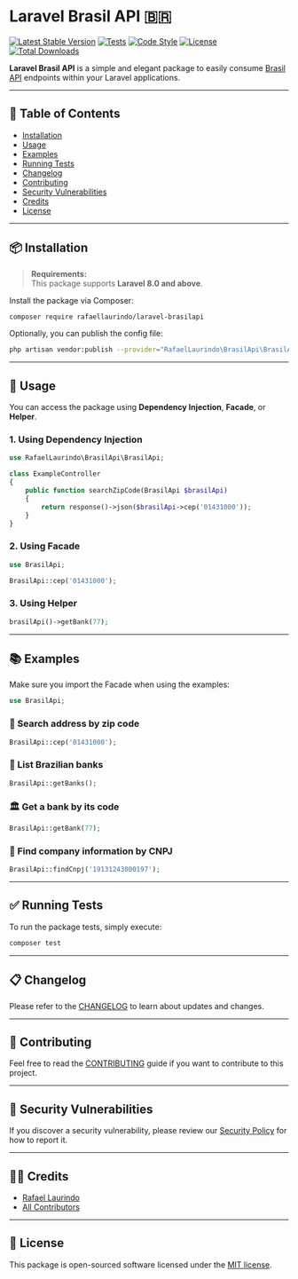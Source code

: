 # Laravel Brasil API 🇧🇷

[![Latest Stable Version](http://poser.pugx.org/rafaellaurindo/laravel-brasilapi/v)](https://packagist.org/packages/rafaellaurindo/laravel-brasilapi)
[![Tests](https://img.shields.io/github/actions/workflow/status/rafaellaurindo/laravel-brasilapi/run-tests.yml?label=tests)](https://github.com/rafaellaurindo/laravel-brasilapi/actions?query=workflow%3Arun-tests+branch%3Amain)
[![Code Style](https://img.shields.io/github/actions/workflow/status/rafaellaurindo/laravel-brasilapi/php-cs-fixer.yml?label=code%20style)](https://github.com/rafaellaurindo/laravel-brasilapi/actions?query=workflow%3A"Check+%26+fix+styling"+branch%3Amain)
[![License](https://img.shields.io/github/license/rafaellaurindo/laravel-brasilapi)](LICENSE.md)
[![Total Downloads](https://img.shields.io/packagist/dt/rafaellaurindo/laravel-brasilapi)](https://packagist.org/packages/rafaellaurindo/laravel-brasilapi)

**Laravel Brasil API** is a simple and elegant package to easily consume [Brasil API](https://brasilapi.com.br/) endpoints within your Laravel applications.

---

## 📑 Table of Contents

- [Installation](#-installation)
- [Usage](#-usage)
- [Examples](#-examples)
- [Running Tests](#-running-tests)
- [Changelog](#-changelog)
- [Contributing](#-contributing)
- [Security Vulnerabilities](#-security-vulnerabilities)
- [Credits](#-credits)
- [License](#-license)

---

## 📦 Installation

> **Requirements:**  
> This package supports **Laravel 8.0 and above**.

Install the package via Composer:

```bash
composer require rafaellaurindo/laravel-brasilapi
```

Optionally, you can publish the config file:

```bash
php artisan vendor:publish --provider="RafaelLaurindo\BrasilApi\BrasilApiServiceProvider" --tag="config"
```

---

## 🚀 Usage

You can access the package using **Dependency Injection**, **Facade**, or **Helper**.

### 1. Using Dependency Injection

```php
use RafaelLaurindo\BrasilApi\BrasilApi;

class ExampleController
{
    public function searchZipCode(BrasilApi $brasilApi)
    {
        return response()->json($brasilApi->cep('01431000'));
    }
}
```

### 2. Using Facade

```php
use BrasilApi;

BrasilApi::cep('01431000');
```

### 3. Using Helper

```php
brasilApi()->getBank(77);
```

---

## 📚 Examples

Make sure you import the Facade when using the examples:

```php
use BrasilApi;
```

### 🔎 Search address by zip code

```php
BrasilApi::cep('01431000');
```

### 🏦 List Brazilian banks

```php
BrasilApi::getBanks();
```

### 🏛️ Get a bank by its code

```php
BrasilApi::getBank(77);
```

### 🏢 Find company information by CNPJ

```php
BrasilApi::findCnpj('19131243000197');
```

---

## ✅ Running Tests

To run the package tests, simply execute:

```bash
composer test
```

---

## 📋 Changelog

Please refer to the [CHANGELOG](CHANGELOG.md) to learn about updates and changes.

---

## 🤝 Contributing

Feel free to read the [CONTRIBUTING](.github/CONTRIBUTING.md) guide if you want to contribute to this project.

---

## 🔐 Security Vulnerabilities

If you discover a security vulnerability, please review our [Security Policy](../../security/policy) for how to report it.

---

## 👨‍💻 Credits

- [Rafael Laurindo](https://github.com/rafaellaurindo)
- [All Contributors](../../contributors)

---

## 📄 License

This package is open-sourced software licensed under the [MIT license](LICENSE.md).